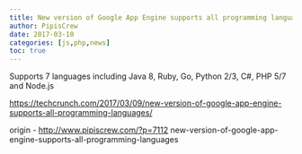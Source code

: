 ```yaml
---
title: New version of Google App Engine supports all programming languages
author: PipisCrew
date: 2017-03-10
categories: [js,php,news]
toc: true
---
```


Supports 7 languages including Java 8, Ruby, Go, Python 2/3, C#, PHP 5/7 and Node.js

https://techcrunch.com/2017/03/09/new-version-of-google-app-engine-supports-all-programming-languages/

origin - http://www.pipiscrew.com/?p=7112 new-version-of-google-app-engine-supports-all-programming-languages